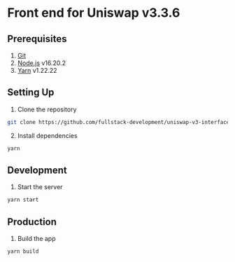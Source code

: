 # Front end for Uniswap v3.3.6

## Prerequisites

1. [Git](https://git-scm.com)
2. [Node.js](https://nodejs.org/en) v16.20.2
3. [Yarn](https://classic.yarnpkg.com/lang/en) v1.22.22

## Setting Up

1. Clone the repository

```bash
git clone https://github.com/fullstack-development/uniswap-v3-interface.git
```

2. Install dependencies

```bash
yarn
```

## Development

1. Start the server

```bash
yarn start
```

## Production

1. Build the app

```bash
yarn build
```
